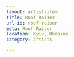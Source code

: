 ```yaml
---
layout: artist-item
title: Roof Raiser
url-id: roof-raiser
meta: Roof Raiser
location: Kyiv, Ukraine
category: artists

---
```




